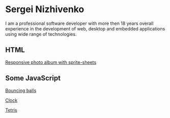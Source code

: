 # Sergei Nizhivenko

I am a professional software developer with more then 18 years overall experience in
the development of web, desktop and embedded applications using wide range of technologies.

## HTML

[Responsive photo album with sprite-sheets](/test-khv-wa/)

## Some JavaScript

[Bouncing balls](/training-js-bounce/)

[Clock](/training-js-clock/)

[Tetris](/training-js-tetris/)
